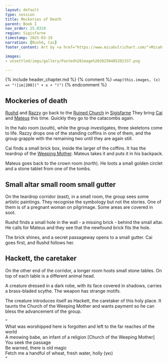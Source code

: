```yaml
---
layout: default
type: session
title: Mockeries of Death
parent: Book I
nav_order: 25.0319
region: Sigisfarne
timestamp: 2025-03-19
narration: [Rushd, Cai]
footer_content: Art by <a href="https://www.micahulrichart.com/">Micah Ulrich</a>.

images:
- unsettled/imgs/gallery/Pasted%20image%2020250405202337.png

---
```


{% include header_chapter.md %}
{% comment %}
`=map(this.images, (x) => "![im|200](" + x + ")")`
{% endcomment %}

## Mockeries of death

[Rushd](unsettled/directory/Sigisfarne/RushdIbnUbada.md) and [Razzy](unsettled/directory/Sigisfarne/Razvan.md) go back to the [Ruined Church](unsettled/directory/Sigisfarne/RuinedChurch.md) in [Sigisfarne](unsettled/directory/Sigisfarne/index.md)
They bring [Cai](unsettled/directory/Sigisfarne/Cai.md) and [Mateus](unsettled/directory/Sigisfarne/Mateus.md) this time.
Quickly they go to the catacombs again.

In the halo room (south), while the group investigates, three skeletons come to life.
Razzy drops one of the standing coffins in one of them, and the group grapple with the remaining two until they are again still.

Cai finds a small brick box, inside the larger of the coffins.
It has the teardrop of the [Weeping Mother](unsettled/directory/weepingMother/index.md).
Mateus takes it and puts it in his backpack.

Mateus goes back to the crown room (north).
He loots a small golden circlet and a stone tablet from one of the tombs.

## Small altar small room small gutter

On the teardrop corridor (east), in a small room, the group sees some artistic paintings.
They recognise the symbology but not the stories.
One of them is of a pregnant woman on pilgrimage.
Some areas are covered in soot.

Rushd finds a small hole in the wall \- a missing brick \- behind the small altar.
He calls for Mateus and they see that the newfound brick fits the hole.

The brick shines, and a secret passageway opens to a small gutter.
Cai goes first, and Rushd follows her.

## Hackett, the caretaker

On the other end of the corridor, a longer room hosts small stone tables.
On top of each table is a different animal head.

A creature dressed in a dark robe, with its face covered in shadows, carries a brass-bladed scythe.
The weapon has strange motifs.

The creature introduces itself as Hackett, the caretaker of this holy place.
It taunts the Church of the Weeping Mother and wants payment so he can bless the advancement of the group.

“  
What was worshipped here is forgotten and left to the far reaches of the world  
A meowing babe, an infant of a religion \[Church of the Weeping Mother\]  
You seek the passage  
Be warned, there is old magic  
Fetch me a handful of wheat, fresh water, holly (γκι)  
“
